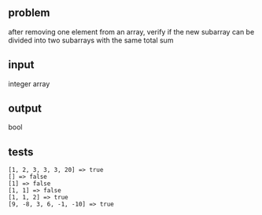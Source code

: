 ## problem

after removing one element from an array, verify if the new subarray can be divided into two subarrays with the same total sum

## input

integer array

## output

bool

## tests

    [1, 2, 3, 3, 3, 20] => true
    [] => false
    [1] => false
    [1, 1] => false
    [1, 1, 2] => true
    [9, -8, 3, 6, -1, -10] => true


